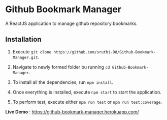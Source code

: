 # Github Bookmark Manager

A ReactJS application to manage github repository bookmarks.

## Installation

1. Execute ```git clone https://github.com/sruthi-98/Github-Bookmark-Manager.git```.

2. Navigate to newly formed folder bu running ```cd Github-Bookmark-Manager```.

3. To install all the dependencies, run ```npm install```.

4. Once everything is installed, execute ```npm start``` to start the application.

5. To perform test, execute either ```npm run test``` or ```npm run test:coverage```.

**Live Demo** : https://github-bookmark-manager.herokuapp.com/
